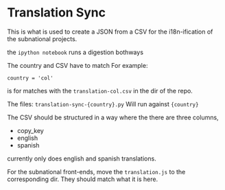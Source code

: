 Translation Sync
================

This is what is used to create a JSON from a CSV for the i18n-ification of the subnational projects.


the `ipython notebook` runs a digestion bothways

The country and CSV have to match
For example:

`country = 'col'`

is for matches with the `translation-col.csv` in the dir of the repo.

The files:
`translation-sync-{country}.py`
Will  run against `{country}`

The CSV should be structured in a way where the there are three columns,

* copy_key
* english
* spanish

currently only does english and spanish translations.

For the subnational front-ends, move the `translation.js` to the corresponding dir.  They should match what it is here.

